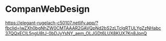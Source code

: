 # CompanWebDesign
https://elegant-rugelach-c50107.netlify.app/?fbclid=IwZXh0bgNhZW0CMTAAAR2GAVQpNd2bS2zLTclgRTULYgZzNHabc37QQxECIL5ngU8tJ-0bDJyYsNY_aem_OLJGDt6LUX8KUX7Kn8JpnQ
